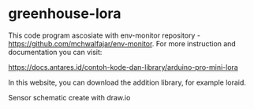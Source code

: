 # greenhouse-lora

This code program ascosiate with env-monitor repository - https://github.com/mchwalfajar/env-monitor. For more instruction and documentation you can visit:

https://docs.antares.id/contoh-kode-dan-library/arduino-pro-mini-lora

In this website, you can download the addition library, for example loraid.

Sensor schematic create with draw.io
